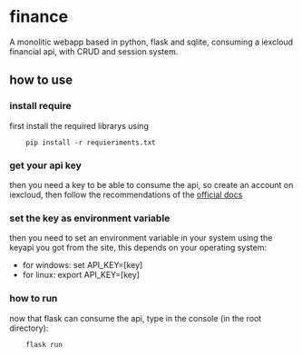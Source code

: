 # finance

A monolitic webapp based in python, flask and sqlite, consuming a iexcloud financial api, with CRUD and session system.

## how to use

### install require

first install the required librarys using

```
    pip install -r requieriments.txt
```

### get your api key

then you need a key to be able to consume the api, so create an account on iexcloud, then follow the recommendations of the [official docs](https://iexcloud.zendesk.com/hc/en-us/articles/1500012489741)

### set the key as environment variable

then you need to set an environment variable in your system using the keyapi you got from the site, this depends on your operating system:

* for windows: set API_KEY=[key]
* for linux: export API_KEY=[key]

### how to run

now that flask can consume the api, type in the console (in the root directory):

```
    flask run
```
